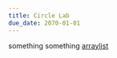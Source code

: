 ```yaml
---
title: Circle Lab
due_date: 2070-01-01
---
```


something something [arraylist](https://docs.oracle.com/javase/8/docs/api/java/util/ArrayList.html)
